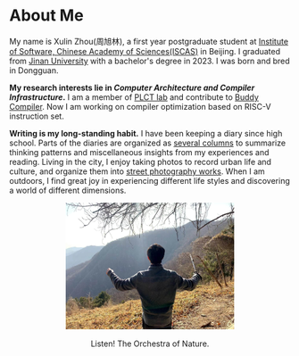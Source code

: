 # About Me

My name is Xulin Zhou(周旭林), a first year postgraduate student at [Institute of Software, Chinese Academy of Sciences(ISCAS)](http://www.is.cas.cn/) in Beijing. I graduated from [Jinan University](https://www.jnu.edu.cn/main.htm)  with a bachelor's degree in 2023. I was born and bred in Dongguan.

**My research interests lie in *Computer Architecture and Compiler Infrastructure*.** I am a member of [PLCT lab](https://github.com/plctlab/PLCT-Weekly) and contribute to [Buddy Compiler](https://buddy-compiler.github.io/). Now I am working on compiler optimization based on RISC-V instruction set.

**Writing is my long-standing habit.** I have been keeping a diary since high school. Parts of the diaries are organized as [several columns](/blogs/main.md) to summarize thinking patterns and miscellaneous insights from my experiences and reading. Living in the city, I enjoy taking photos to record urban life and culture, and organize them into [street photography works](/photography/main.md). When I am outdoors, I find great joy in experiencing different life styles and discovering a world of different dimensions.

<div align=center>
<img src="imgs/selfie-xiangshan.jpg" width = "60%" >

Listen! The Orchestra of Nature.
</div>
